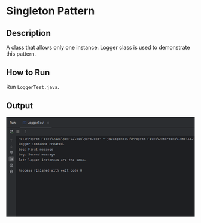 # Singleton Pattern

## Description
A class that allows only one instance. Logger class is used to demonstrate this pattern.

## How to Run
Run `LoggerTest.java`.

## Output
![Program Output](./output.png)
